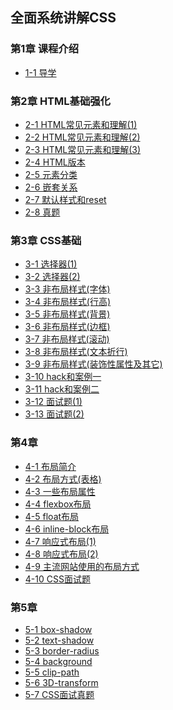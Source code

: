 ## 全面系统讲解CSS

### 第1章 课程介绍 ###
- [1-1 导学](chapter-01.md#1-1-导学)

### 第2章 HTML基础强化 ###
- [2-1 HTML常见元素和理解(1)](chapter-02.md#2-1-HTML常见元素和理解(1))
- [2-2 HTML常见元素和理解(2)](chapter-02.md#2-2-HTML常见元素和理解(2))
- [2-3 HTML常见元素和理解(3)](chapter-02.md#2-3-HTML常见元素和理解(3))
- [2-4 HTML版本](chapter-02.md#2-4-HTML版本)
- [2-5 元素分类](chapter-02.md#2-5-元素分类)
- [2-6 嵌套关系](chapter-02.md#2-6-嵌套关系)
- [2-7 默认样式和reset](chapter-02.md#2-7-默认样式和reset)
- [2-8 真题](chapter-02.md#2-8-真题)

### 第3章 CSS基础 ###
- [3-1 选择器(1)](chapter-03.md#3-1-选择器(1))
- [3-2 选择器(2)](chapter-03.md#3-2-选择器(2))
- [3-3 非布局样式(字体)](chapter-03.md#3-3-非布局样式(字体))
- [3-4 非布局样式(行高)](chapter-03.md#3-4-非布局样式(行高))
- [3-5 非布局样式(背景)](chapter-03.md#3-5-非布局样式(背景))
- [3-6 非布局样式(边框)](chapter-03.md#3-6-非布局样式(边框))
- [3-7 非布局样式(滚动)](chapter-03.md#3-7-非布局样式(滚动))
- [3-8 非布局样式(文本折行)](chapter-03.md#3-8-非布局样式(文本折行))
- [3-9 非布局样式(装饰性属性及其它)](chapter-03.md#3-9-非布局样式(装饰性属性及其它))
- [3-10 hack和案例一](chapter-03.md#3-10-hack和案例一)
- [3-11 hack和案例二](chapter-03.md#3-11-hack和案例二)
- [3-12 面试题(1)](chapter-03.md#3-12-面试题(1))
- [3-13 面试题(2)](chapter-03.md#3-13-面试题(2))

### 第4章  ###
- [4-1 布局简介](chapter-04.md#4-1-布局简介)
- [4-2 布局方式(表格)](chapter-04.md#4-2-布局方式(表格))
- [4-3 一些布局属性](chapter-04.md#4-3-一些布局属性)
- [4-4 flexbox布局](chapter-04.md#4-4-flexbox布局)
- [4-5 float布局](chapter-04.md#4-5-float布局)
- [4-6 inline-block布局](chapter-04.md#4-6-inline-block布局)
- [4-7 响应式布局(1)](chapter-04.md#4-7-响应式布局(1))
- [4-8 响应式布局(2)](chapter-04.md#4-8-响应式布局(2))
- [4-9 主流网站使用的布局方式](chapter-04.md#4-9-主流网站使用的布局方式)
- [4-10 CSS面试题](chapter-04.md#4-10-CSS面试题)

### 第5章 ###
- [5-1 box-shadow](chapter-05.md#5-1-box-shadow)
- [5-2 text-shadow](chapter-05.md#5-2-text-shadow)
- [5-3 border-radius](chapter-05.md#5-3-border-radius)
- [5-4 background](chapter-05.md#5-4-background)
- [5-5 clip-path](chapter-05.md#5-5-clip-path)
- [5-6 3D-transform](chapter-05.md#5-6-3D-transform)
- [5-7 CSS面试真题](chapter-05.md#5-7-CSS面试真题)